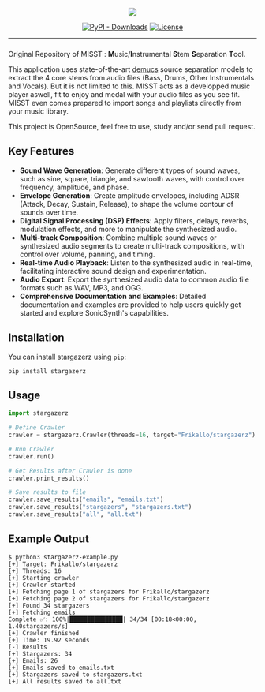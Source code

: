 <div align="center">

[![](./stargazerz/Assets/banner.png)](https://github.com/Frikallo/stargazerz)

[![PyPI - Downloads](https://img.shields.io/pypi/dd/stargazerz?color=orange)](https://github.com/Frikallo/MISST/releases/latest) [![License](https://img.shields.io/github/license/frikallo/stargazerz?color=orange)](https://github.com/Frikallo/MISST/blob/main/LICENSE) 

</div>

---

###

Original Repository of MISST : **M**usic/**I**nstrumental **S**tem **S**eparation **T**ool.

This application uses state-of-the-art [demucs](https://github.com/facebookresearch/demucs) source separation models to extract the 4 core stems from audio files (Bass, Drums, Other Instrumentals and Vocals). But it is not limited to this. MISST acts as a developped music player aswell, fit to enjoy and medal with your audio files as you see fit. MISST even comes prepared to import songs and playlists directly from your music library.

This project is OpenSource, feel free to use, study and/or send pull request.

## Key Features

- **Sound Wave Generation**: Generate different types of sound waves, such as sine, square, triangle, and sawtooth waves, with control over frequency, amplitude, and phase.
- **Envelope Generation**: Create amplitude envelopes, including ADSR (Attack, Decay, Sustain, Release), to shape the volume contour of sounds over time.
- **Digital Signal Processing (DSP) Effects**: Apply filters, delays, reverbs, modulation effects, and more to manipulate the synthesized audio.
- **Multi-track Composition**: Combine multiple sound waves or synthesized audio segments to create multi-track compositions, with control over volume, panning, and timing.
- **Real-time Audio Playback**: Listen to the synthesized audio in real-time, facilitating interactive sound design and experimentation.
- **Audio Export**: Export the synthesized audio data to common audio file formats such as WAV, MP3, and OGG.
- **Comprehensive Documentation and Examples**: Detailed documentation and examples are provided to help users quickly get started and explore SonicSynth's capabilities.

## Installation

You can install stargazerz using `pip`:

```shell
pip install stargazerz
```

## Usage
```python
import stargazerz

# Define Crawler
crawler = stargazerz.Crawler(threads=16, target="Frikallo/stargazerz")

# Run Crawler
crawler.run()

# Get Results after Crawler is done
crawler.print_results()

# Save results to file
crawler.save_results("emails", "emails.txt")
crawler.save_results("stargazers", "stargazers.txt")
crawler.save_results("all", "all.txt")
```

## Example Output
```shell
$ python3 stargazerz-example.py
[+] Target: Frikallo/stargazerz
[+] Threads: 16
[+] Starting crawler
[+] Crawler started
[+] Fetching page 1 of stargazers for Frikallo/stargazerz
[+] Fetching page 2 of stargazers for Frikallo/stargazerz
[+] Found 34 stargazers
[+] Fetching emails
Complete ✅: 100%|███████████████| 34/34 [00:18<00:00,  1.40stargazers/s]
[+] Crawler finished
[+] Time: 19.92 seconds
[-] Results
[+] Stargazers: 34
[+] Emails: 26
[+] Emails saved to emails.txt
[+] Stargazers saved to stargazers.txt
[+] All results saved to all.txt
```

